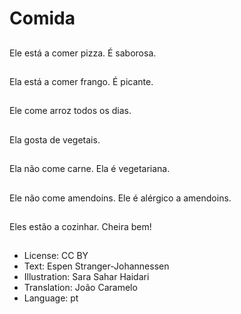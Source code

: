 # Comida

##
Ele está a comer pizza. É saborosa.

##
Ela está a comer frango. É picante.

##
Ele come arroz todos os dias.

##
Ela gosta de vegetais.

##
Ela não come carne. Ela é vegetariana.

##
Ele não come amendoins. Ele é alérgico a amendoins.

##
Eles estão a cozinhar. Cheira bem!

##
* License: CC BY
* Text: Espen Stranger-Johannessen
* Illustration: Sara Sahar Haidari
* Translation: João Caramelo
* Language: pt
